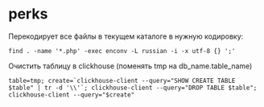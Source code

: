 # perks
Перекодирует все файлы в текущем каталоге в нужную кодировку:

`find . -name '*.php' -exec enconv -L russian -i -x utf-8 {} ';'`

Очистить таблицу в clickhouse (поменять tmp на db_name.table_name)

```
table=tmp; create=`clickhouse-client --query="SHOW CREATE TABLE $table" | tr -d '\\'`; clickhouse-client --query="DROP TABLE $table"; clickhouse-client --query="$create"
```
